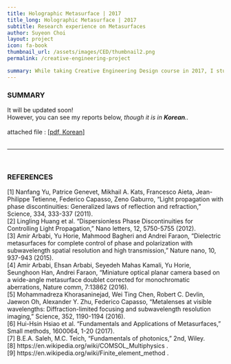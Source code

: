 ```yaml
---
title: Holographic Metasurface | 2017
title_long: Holographic Metasurface | 2017
subtitle: Research experience on Metasurfaces
author: Suyeon Choi
layout: project
icon: fa-book
thumbnail_url: /assets/images/CED/thumbnail2.png
permalink: /creative-engineering-project

summary: While taking Creative Engineering Design course in 2017, I studied the latest research trends on metasurfaces and simulated it with COMSOL Multiphysics.
---
```

<div class="row border-top" >
  <div class="6u 12u$(mobile) padding10 padding-right20 border-right" align="left">
    <h3>SUMMARY</h3>
      It will be updated soon! <span class="fa fa-frown-open"></span><br>
      However, you can see my reports below, <font style="font-style:italic;">though it is in <b>Korean</b>..<span class="fa fa-sad-cry"></span></font>
      <br>
      <br>
      attached file : <a href="assets/files/reports_CED_Suyeon_Choi.pdf">[pdf, Korean]</a>
      <br>
      <br>
      <hr class="color">
      <br>
      <h3>REFERENCES</h3>
      [1] Nanfang Yu, Patrice Genevet, Mikhail A. Kats, Francesco Aieta, Jean-Philippe Tetienne, Federico Capasso, Zeno Gaburro, “Light propagation with phase discontinuities: Generalized laws of reflection and refraction,” Science, 334, 333-337 (2011). <br>
      [2] Lingling Huang et al. “Dispersionless Phase Discontinuities for Controlling Light Propagation,” Nano letters, 12, 5750-5755 (2012). <br>
      [3] Amir Arbabi, Yu Horie, Mahmood Bagheri and Andrei Faraon, “Dielectric metasurfaces for complete control of phase and polarization with subwavelength spatial resolution and high transmission,” Nature nano, 10, 937-943 (2015). <br>
      [4] Amir Arbabi, Ehsan Arbabi, Seyedeh Mahas Kamali, Yu Horie, Seunghoon Han, Andrei Faraon, “Miniature optical planar camera based on a wide-angle metasurface doublet corrected for monochromatic aberrations, Nature comm, 7:13862 (2016). <br>
      [5] Mohammadreza Khorasaninejad, Wei Ting Chen, Robert C. Devlin, Jaewon Oh, Alexander Y. Zhu, Federico Capasso, “Metalenses at visible wavelengths: Diffraction-limited focusing and subwavelength resolution imaging,” Science, 352, 1190-1194 (2016). <br>
      [6] Hui-Hsin Hsiao et al. “Fundamentals and Applications of Metasurfaces,” Small methods, 1600064, 1-20 (2017). <br>
      [7] B.E.A. Saleh, M.C. Teich, “Fundamentals of photonics,” 2nd, Wiley. <br>
      [8] https://en.wikipedia.org/wiki/COMSOL_Multiphysics . <br>
      [9] https://en.wikipedia.org/wiki/Finite_element_method . <br>

  </div>

  <div class="6u 12u$(mobile) padding10 padding-left20" align="left">
  </div>
</div>

